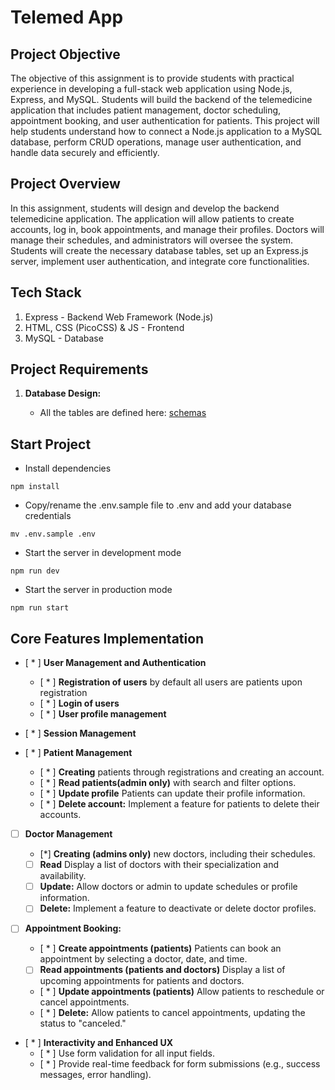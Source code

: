 # Telemed App

## Project Objective

The objective of this assignment is to provide students with practical experience in developing a full-stack web application using Node.js, Express, and MySQL. Students will build the backend of the telemedicine application that includes patient management, doctor scheduling, appointment booking, and user authentication for patients. This project will help students understand how to connect a Node.js application to a MySQL database, perform CRUD operations, manage user authentication, and handle data securely and efficiently.

## Project Overview

In this assignment, students will design and develop the backend telemedicine application. The application will allow patients to create accounts, log in, book appointments, and manage their profiles. Doctors will manage their schedules, and administrators will oversee the system. Students will create the necessary database tables, set up an Express.js server, implement user authentication, and integrate core functionalities.

## Tech Stack

1. Express - Backend Web Framework (Node.js)
2. HTML, CSS (PicoCSS) & JS - Frontend
3. MySQL - Database

## Project Requirements

1. **Database Design:**

   - All the tables are defined here: [schemas](/SCHEMAS.md)

## Start Project

- Install dependencies

```
npm install
```

- Copy/rename the .env.sample file to .env and add your database credentials

```
mv .env.sample .env
```

- Start the server in development mode

```
npm run dev
```

- Start the server in production mode

```
npm run start
```

## Core Features Implementation

- [ * ] **User Management and Authentication**

  - [ * ] **Registration of users** by default all users are patients upon registration
  - [ * ] **Login of users**
  - [ * ] **User profile management**

- [ * ] **Session Management**

- [ * ] **Patient Management**

  - [ * ] **Creating** patients through registrations and creating an account.
  - [ * ] **Read patients(admin only)** with search and filter options.
  - [ * ] **Update profile** Patients can update their profile information.
  - [ * ] **Delete account:** Implement a feature for patients to delete their accounts.

- [ ] **Doctor Management**

  - [*] **Creating (admins only)** new doctors, including their schedules.
  - [ ] **Read** Display a list of doctors with their specialization and availability.
  - [ ] **Update:** Allow doctors or admin to update schedules or profile information.
  - [ ] **Delete:** Implement a feature to deactivate or delete doctor profiles.

- [ ] **Appointment Booking:**

  - [ * ] **Create appointments (patients)** Patients can book an appointment by selecting a doctor, date, and time.
  - [ ] **Read appointments (patients and doctors)** Display a list of upcoming appointments for patients and doctors.
  - [ * ] **Update appointments (patients)** Allow patients to reschedule or cancel appointments.
  - [ * ] **Delete:** Allow patients to cancel appointments, updating the status to "canceled."

- [ * ] **Interactivity and Enhanced UX**
  - [ * ] Use form validation for all input fields.
  - [ * ] Provide real-time feedback for form submissions (e.g., success messages, error handling).
